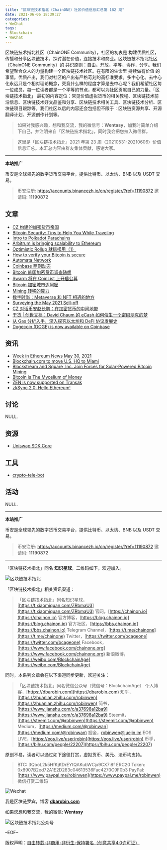 ```yaml
---
title: "区块链技术指北（ChainONE）社区价值信息汇总第 182 期"
date: 2021-06-06 18:39:27
categories:
- WeChat
tags:
- Blockchain
- WeChat
---
```

区块链技术指北社区（ChainONE Community），社区的初衷是 构建优质社区，传播和分享区块链技术，探讨潜在价值，连接技术和商业。区块链技术指北社区（ChainONE Community）的 共识原则：自由，开放，平等，协作，分享。我们希望聚合众人的力量构建一个区块链技术社区。在有限的生命里 持续做有价值 的事情。优质产出，我们对社区的产出有严格苛刻的高标准要求。多中心化。去中心化永远只是个相对理论概念，究竟什么样的程度才算是去中心呢？我们希望社区每一位成员，每一位读者都是一个平等的节点，都可以为社区贡献自己的力量。「区块链技术指北」 最初的内容定位：常见价值虚拟货币的相关教程、区块链技术前沿信息、区块链技术好文品鉴和分享、区块链技术相关工具、区块链技术分析、区块链项目跟踪等。我们社区以后的内容还会包括但不限于：区块链资源共享、开源翻译计划、开源创作计划等。
<!-- more -->

> 如果对我感兴趣，想和我交流，我的微信号：**Wentasy**，加我时简单介绍下自己，并注明来自「区块链技术指北」，同时我会把您拉入微信群。

> 这里是「区块链技术指北」2021 年第 23 周（20210531-20210606）价值信息汇总。本汇总内容由群友集体贡献，感谢大家。

***

**本站推广**

币安是全球领先的数字货币交易平台，提供比特币、以太坊、BNB 以及 USDT 交易。

> 币安注册: https://accounts.binancezh.io/cn/register/?ref=11190872
> 邀请码: **11190872**

## 文章

* [CZ 构建的加密货币帝国](https://bbs.chainon.io/d/7674)
* [Bitcoin Security: Tips to Help You While Traveling](https://bbs.chainon.io/d/7677)
* [Intro to Polkadot Parachains](https://bbs.chainon.io/d/7679)
* [Arbitrum is bringing scalability to Ethereum](https://bbs.chainon.io/d/7681)
* [Optimistic Rollup 就這樣用（1）](https://bbs.chainon.io/d/7683)
* [How to verify your Bitcoin is secure](https://bbs.chainon.io/d/7684)
* [Automata Network](https://bbs.chainon.io/d/7686)
* [Coinbase 两则动态](https://bbs.chainon.io/d/7687)
* [Bitcoin 韩国加密货币调查随想](https://bbs.chainon.io/d/7688)
* [Swarm 将在 CoinList 上开启公募](https://bbs.chainon.io/d/7689)
* [Bitcoin 加密城市迈阿密](https://bbs.chainon.io/d/7690)
* [Mining 转移的算力](https://bbs.chainon.io/d/7691)
* [数字时尚：Metaverse 和 NFT 相遇的地方](https://bbs.chainon.io/d/7692)
* [Surveying the May 2021 Sell-off](https://bbs.chainon.io/d/7693)
* [CZ 对话币安赵长鹏：在加密货币的中间地带](https://bbs.chainon.io/d/7694)
* [干货 | 创世文档：David Chaum 的 eCash 如何催生一个密码朋克的梦](https://bbs.chainon.io/d/7695)
* [从 Gas 分析入手，深入探究以太坊和 DeFi 协议发展史](https://bbs.chainon.io/d/7696)
* [Dogecoin (DOGE) is now available on Coinbase](https://bbs.chainon.io/d/7682)

## 资讯

* [Week in Ethereum News May 30, 2021](https://bbs.chainon.io/d/7673)
* [Blockchain.com to move U.S. HQ to Miami](https://bbs.chainon.io/d/7675)
* [Blockstream and Square, Inc. Join Forces for Solar-Powered Bitcoin Mining](https://bbs.chainon.io/d/7676)
* [Bitcoin is The Mycelium of Money](https://bbs.chainon.io/d/7699)
* [ZEN is now supported on Transak](https://bbs.chainon.io/d/7678)
* [zkSync 2.0: Hello Ethereum!](https://bbs.chainon.io/d/7680)

## 讨论

NULL.

## 资源

* [Uniswap SDK Core](https://bbs.chainon.io/d/7697)

## 工具

* [crypto-tele-bot](https://bbs.chainon.io/d/7698)

## 活动

NULL.

***

**本站推广**

币安是全球领先的数字货币交易平台，提供比特币、以太坊、BNB 以及 USDT 交易。

> 币安注册: https://accounts.binancezh.io/cn/register/?ref=11190872
> 邀请码: **11190872**

***

「区块链技术指北」同名 **知识星球**，二维码如下，欢迎加入。

![区块链技术指北](https://cdn.dbarobin.com/3YzonTR.png)

「区块链技术指北」相关资讯渠道：

> 「区块链技术指北」同名知识星球，[https://t.xiaomiquan.com/ZRbmaU3](https://t.xiaomiquan.com/ZRbmaU3)
> 官网，[https://chainon.io](https://chainon.io)
> 官方博客，[https://blog.chainon.io](https://blog.chainon.io)
> 官方社区，[https://bbs.chainon.io](https://bbs.chainon.io)
> Telegram Channel，[https://t.me/chainone](https://t.me/chainone)
> Twitter，[https://twitter.com/bcageone](https://twitter.com/bcageone)
> Facebook，[https://www.facebook.com/chainone.org](https://www.facebook.com/chainone.org)
> 新浪微博，[https://weibo.com/BlockchainAge](https://weibo.com/BlockchainAge)

同时，本系列文章会在以下渠道同步更新，欢迎关注：

> 「区块链技术指北」同名微信公众号（微信号：BlockchainAge）
> 个人博客，[https://dbarobin.com](https://dbarobin.com)
> 知乎，[https://zhuanlan.zhihu.com/robinwen](https://zhuanlan.zhihu.com/robinwen)
> 简书，[https://www.jianshu.com/c/a37698a12ba9](https://www.jianshu.com/c/a37698a12ba9)
> Steemit，[https://steemit.com/@robinwen](https://steemit.com/@robinwen)
> Medium，[https://medium.com/@robinwan](https://medium.com/@robinwan)
> 掘金，[robinwen@juejin.im](https://juejin.im/user/5673ccae60b2260ee435f89a/posts)
> EOS LIVE，[https://eos.live/user/robin](https://eos.live/user/robin)
> 币乎，[https://bihu.com/people/22207](https://bihu.com/people/22207)

原创不易，读者可以通过如下途径打赏，虚拟货币、美元、法币均支持。

> BTC: 3QboL2k5HfKjKDrEYtQAKubWCjx9CX7i8f
> ERC20 Token: 0x8907B2ed72A1E2D283c04613536Fac4270C9F0b3
> PayPal: [https://www.paypal.me/robinwen](https://www.paypal.me/robinwen)
> 微信打赏二维码

![Wechat](https://cdn.dbarobin.com/SzoNl5b.jpg)

我是区块链罗宾，博客 **[dbarobin.com](https://dbarobin.com/)**

如果您想和我交流，我的微信: **Wentasy**

![区块链技术指北公众号](https://cdn.dbarobin.com/w0wignb.png)

–EOF–

版权声明：[自由转载-非商用-非衍生-保持署名（创意共享4.0许可证）](http://creativecommons.org/licenses/by-nc-nd/4.0/deed.zh)